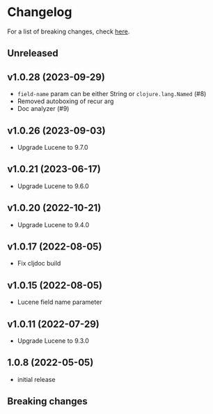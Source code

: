 # Changelog

For a list of breaking changes, check [here](#breaking-changes).

## Unreleased

## v1.0.28 (2023-09-29)

- `field-name` param can be either String or `clojure.lang.Named` (#8)
- Removed autoboxing of recur arg
- Doc analyzer (#9)

## v1.0.26 (2023-09-03)

- Upgrade Lucene to 9.7.0

## v1.0.21 (2023-06-17)

- Upgrade Lucene to 9.6.0

## v1.0.20 (2022-10-21)

- Upgrade Lucene to 9.4.0

## v1.0.17 (2022-08-05)

- Fix cljdoc build

## v1.0.15 (2022-08-05)

- Lucene field name parameter

## v1.0.11 (2022-07-29)

- Upgrade Lucene to 9.3.0

## 1.0.8 (2022-05-05)

- initial release

## Breaking changes

